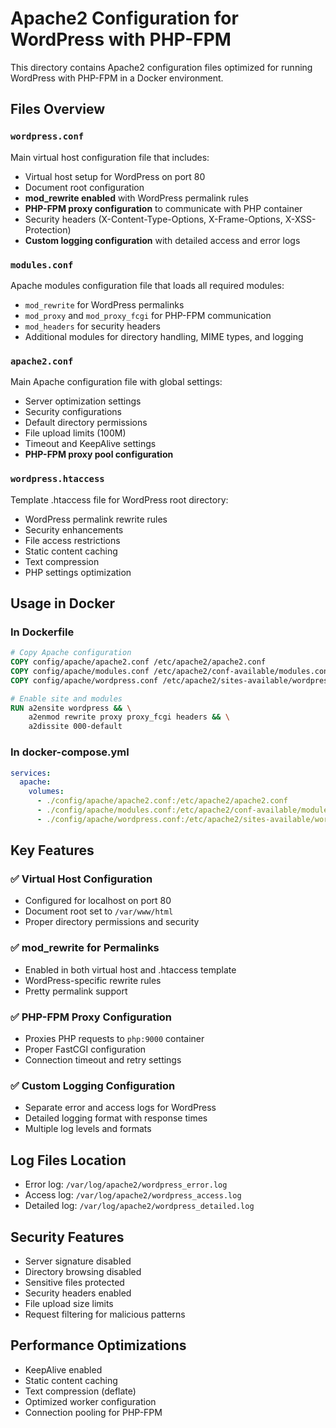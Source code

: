 # Apache2 Configuration for WordPress with PHP-FPM

This directory contains Apache2 configuration files optimized for running WordPress with PHP-FPM in a Docker environment.

## Files Overview

### `wordpress.conf`
Main virtual host configuration file that includes:
- Virtual host setup for WordPress on port 80
- Document root configuration
- **mod_rewrite enabled** with WordPress permalink rules
- **PHP-FPM proxy configuration** to communicate with PHP container
- Security headers (X-Content-Type-Options, X-Frame-Options, X-XSS-Protection)
- **Custom logging configuration** with detailed access and error logs

### `modules.conf`
Apache modules configuration file that loads all required modules:
- `mod_rewrite` for WordPress permalinks
- `mod_proxy` and `mod_proxy_fcgi` for PHP-FPM communication
- `mod_headers` for security headers
- Additional modules for directory handling, MIME types, and logging

### `apache2.conf`
Main Apache configuration file with global settings:
- Server optimization settings
- Security configurations
- Default directory permissions
- File upload limits (100M)
- Timeout and KeepAlive settings
- **PHP-FPM proxy pool configuration**

### `wordpress.htaccess`
Template .htaccess file for WordPress root directory:
- WordPress permalink rewrite rules
- Security enhancements
- File access restrictions
- Static content caching
- Text compression
- PHP settings optimization

## Usage in Docker

### In Dockerfile
```dockerfile
# Copy Apache configuration
COPY config/apache/apache2.conf /etc/apache2/apache2.conf
COPY config/apache/modules.conf /etc/apache2/conf-available/modules.conf
COPY config/apache/wordpress.conf /etc/apache2/sites-available/wordpress.conf

# Enable site and modules
RUN a2ensite wordpress && \
    a2enmod rewrite proxy proxy_fcgi headers && \
    a2dissite 000-default
```

### In docker-compose.yml
```yaml
services:
  apache:
    volumes:
      - ./config/apache/apache2.conf:/etc/apache2/apache2.conf
      - ./config/apache/modules.conf:/etc/apache2/conf-available/modules.conf
      - ./config/apache/wordpress.conf:/etc/apache2/sites-available/wordpress.conf
```

## Key Features

### ✅ Virtual Host Configuration
- Configured for localhost on port 80
- Document root set to `/var/www/html`
- Proper directory permissions and security

### ✅ mod_rewrite for Permalinks
- Enabled in both virtual host and .htaccess template
- WordPress-specific rewrite rules
- Pretty permalink support

### ✅ PHP-FPM Proxy Configuration
- Proxies PHP requests to `php:9000` container
- Proper FastCGI configuration
- Connection timeout and retry settings

### ✅ Custom Logging Configuration
- Separate error and access logs for WordPress
- Detailed logging format with response times
- Multiple log levels and formats

## Log Files Location
- Error log: `/var/log/apache2/wordpress_error.log`
- Access log: `/var/log/apache2/wordpress_access.log`
- Detailed log: `/var/log/apache2/wordpress_detailed.log`

## Security Features
- Server signature disabled
- Directory browsing disabled
- Sensitive files protected
- Security headers enabled
- File upload size limits
- Request filtering for malicious patterns

## Performance Optimizations
- KeepAlive enabled
- Static content caching
- Text compression (deflate)
- Optimized worker configuration
- Connection pooling for PHP-FPM
